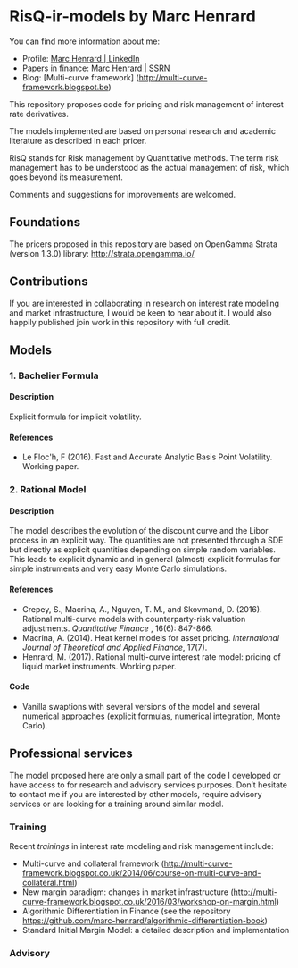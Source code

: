 # RisQ-ir-models by Marc Henrard

You can find more information about me:
* Profile: [Marc Henrard | LinkedIn](https://www.linkedin.com/in/marchenrard/)
* Papers in finance: [Marc Henrard | SSRN](http://ssrn.com/author=352726)
* Blog: [Multi-curve framework] (http://multi-curve-framework.blogspot.be)

This repository proposes code for pricing and risk management of interest rate derivatives.

The models implemented are based on personal research and academic literature as described in each pricer.

RisQ stands for Risk management by Quantitative methods. The term risk management has to be understood as the actual management of risk, which goes beyond its measurement.

Comments and suggestions for improvements are welcomed.

## Foundations

The pricers proposed in this repository are based on OpenGamma Strata (version 1.3.0) library:
http://strata.opengamma.io/

## Contributions

If you are interested in collaborating in research on interest rate modeling and market infrastructure, I would be keen to hear about it. I would also happily published join work in this repository with full credit. 

## Models

### 1. Bachelier Formula

#### Description
Explicit formula for implicit volatility.

#### References
* Le Floc'h, F (2016). Fast and Accurate Analytic Basis Point Volatility. Working paper.

### 2. Rational Model

#### Description
The model describes the evolution of the discount curve and the Libor process in an explicit way. The quantities are not presented through a SDE but directly as explicit quantities depending on simple random variables. This leads to explicit dynamic and in general (almost) explicit formulas for simple instruments and very easy Monte Carlo simulations.

#### References
* Crepey, S., Macrina, A., Nguyen, T. M., and Skovmand, D. (2016). Rational multi-curve models with counterparty-risk valuation adjustments. *Quantitative Finance* , 16(6): 847-866.
* Macrina, A. (2014). Heat kernel models for asset pricing. *International Journal of Theoretical and Applied Finance*, 17(7).
* Henrard, M. (2017). Rational multi-curve interest rate model: pricing of liquid market instruments. Working paper.

#### Code 
* Vanilla swaptions with several versions of the model and several numerical approaches (explicit formulas, numerical integration, Monte Carlo).


## Professional services

The model proposed here are only a small part of the code I developed or have access to for research and advisory services purposes. Don’t hesitate to contact me if you are interested by other models, require advisory services or are looking for a training around similar model.

### Training

Recent *trainings* in interest rate modeling and risk management include:
* Multi-curve and collateral framework (http://multi-curve-framework.blogspot.co.uk/2014/06/course-on-multi-curve-and-collateral.html)
* New margin paradigm: changes in market infrastructure (http://multi-curve-framework.blogspot.co.uk/2016/03/workshop-on-margin.html)
* Algorithmic Differentiation in Finance (see the repository https://github.com/marc-henrard/algorithmic-differentiation-book)
* Standard Initial Margin Model: a detailed description and implementation

### Advisory
